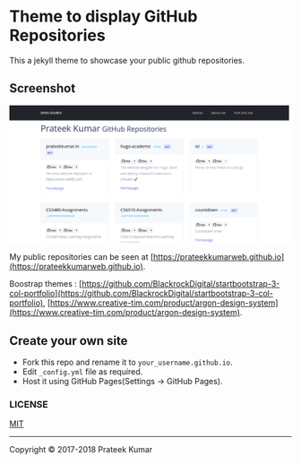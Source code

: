 # Theme to display GitHub Repositories

This a jekyll theme to showcase your public github repositories.

## Screenshot

![Demo Screenshot](screenshot.png)

My public repositories can be seen at
[https://prateekkumarweb.github.io](https://prateekkumarweb.github.io).

Boostrap themes : [https://github.com/BlackrockDigital/startbootstrap-3-col-portfolio](https://github.com/BlackrockDigital/startbootstrap-3-col-portfolio), [https://www.creative-tim.com/product/argon-design-system](https://www.creative-tim.com/product/argon-design-system).

## Create your own site

* Fork this repo and rename it to `your_username.github.io`.
* Edit `_config.yml` file as required.
* Host it using GitHub Pages(Settings -> GitHub Pages).

### LICENSE

[MIT](https://github.com/prateekkumarweb/prateekkumarweb.github.io/blob/master/LICENSE)

---
Copyright &copy; 2017-2018 Prateek Kumar

